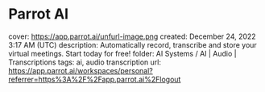# Parrot AI

cover: https://app.parrot.ai/unfurl-image.png
created: December 24, 2022 3:17 AM (UTC)
description: Automatically record, transcribe and store your virtual meetings. Start today for free!
folder: AI Systems / AI | Audio | Transcriptions
tags: ai, audio transcription
url: https://app.parrot.ai/workspaces/personal?referrer=https%3A%2F%2Fapp.parrot.ai%2Flogout